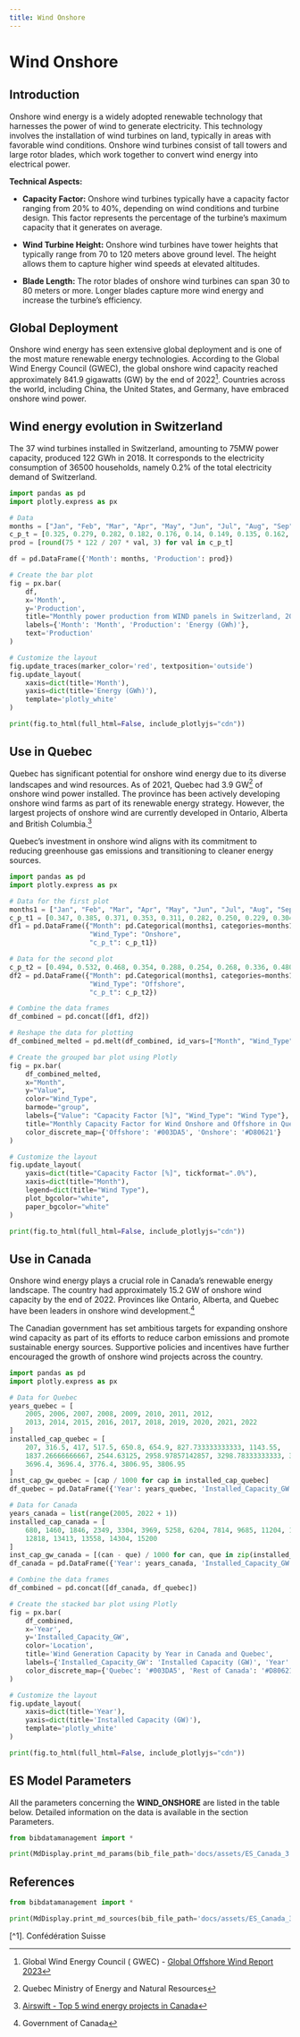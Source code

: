 ```yaml
---
title: Wind Onshore
---
```


# Wind Onshore

## Introduction

Onshore wind energy is a widely adopted renewable technology that
harnesses the power of wind to generate electricity. This technology
involves the installation of wind turbines on land, typically in areas
with favorable wind conditions. Onshore wind turbines consist of tall
towers and large rotor blades, which work together to convert wind
energy into electrical power.

**Technical Aspects:**

- **Capacity Factor:** Onshore wind turbines typically have a capacity
  factor ranging from 20% to 40%, depending on wind conditions and
  turbine design. This factor represents the percentage of the
  turbine’s maximum capacity that it generates on average.

- **Wind Turbine Height:** Onshore wind turbines have tower heights
  that typically range from 70 to 120 meters above ground level. The
  height allows them to capture higher wind speeds at elevated
  altitudes.

- **Blade Length:** The rotor blades of onshore wind turbines can span
  30 to 80 meters or more. Longer blades capture more wind energy and
  increase the turbine’s efficiency.

## Global Deployment

Onshore wind energy has seen extensive global deployment and is one of
the most mature renewable energy technologies. According to the Global
Wind Energy Council (GWEC), the global onshore wind capacity reached
approximately 841.9 gigawatts (GW) by the end of 2022[^8]. Countries across
the world, including China, the United States, and Germany, have
embraced onshore wind power.

## Wind energy evolution in Switzerland

The 37 wind turbines installed in Switzerland, amounting to 75MW power
capacity, produced 122 GWh in 2018. It corresponds to the electricity
consumption of 36500 households, namely 0.2% of the total electricity
demand of Switzerland.

```python exec="true" html="true"
import pandas as pd
import plotly.express as px

# Data
months = ["Jan", "Feb", "Mar", "Apr", "May", "Jun", "Jul", "Aug", "Sep", "Oct", "Nov", "Dec"]
c_p_t = [0.325, 0.279, 0.282, 0.182, 0.176, 0.14, 0.149, 0.135, 0.162, 0.279, 0.313, 0.339]
prod = [round(75 * 122 / 207 * val, 3) for val in c_p_t]

df = pd.DataFrame({'Month': months, 'Production': prod})

# Create the bar plot
fig = px.bar(
    df, 
    x='Month', 
    y='Production', 
    title="Monthly power production from WIND panels in Switzerland, 2018 [4]", 
    labels={'Month': 'Month', 'Production': 'Energy (GWh)'},
    text='Production'
)

# Customize the layout
fig.update_traces(marker_color='red', textposition='outside')
fig.update_layout(
    xaxis=dict(title='Month'),
    yaxis=dict(title='Energy (GWh)'),
    template='plotly_white'
)

print(fig.to_html(full_html=False, include_plotlyjs="cdn"))
```

## Use in Quebec

Quebec has significant potential for onshore wind energy due to its
diverse landscapes and wind resources. As of 2021, Quebec had 3.9 GW[^10] of
onshore wind power installed. The province has been actively developing
onshore wind farms as part of its renewable energy strategy. However,
the largest projects of onshore wind are currently developed in Ontario,
Alberta and British Columbia.[^9]

Quebec’s investment in onshore wind aligns with its commitment to
reducing greenhouse gas emissions and transitioning to cleaner energy
sources.

```python exec="true" html="true"
import pandas as pd
import plotly.express as px

# Data for the first plot
months1 = ["Jan", "Feb", "Mar", "Apr", "May", "Jun", "Jul", "Aug", "Sep", "Oct", "Nov", "Dec"]
c_p_t1 = [0.347, 0.385, 0.371, 0.353, 0.311, 0.282, 0.250, 0.229, 0.304, 0.349, 0.407, 0.394]
df1 = pd.DataFrame({"Month": pd.Categorical(months1, categories=months1, ordered=True), 
                    "Wind_Type": "Onshore", 
                    "c_p_t": c_p_t1})

# Data for the second plot
c_p_t2 = [0.494, 0.532, 0.468, 0.354, 0.288, 0.254, 0.268, 0.336, 0.480, 0.506, 0.528, 0.554]
df2 = pd.DataFrame({"Month": pd.Categorical(months1, categories=months1, ordered=True), 
                    "Wind_Type": "Offshore", 
                    "c_p_t": c_p_t2})

# Combine the data frames
df_combined = pd.concat([df1, df2])

# Reshape the data for plotting
df_combined_melted = pd.melt(df_combined, id_vars=["Month", "Wind_Type"], var_name="Metric", value_name="Value")

# Create the grouped bar plot using Plotly
fig = px.bar(
    df_combined_melted, 
    x="Month", 
    y="Value", 
    color="Wind_Type", 
    barmode="group",
    labels={"Value": "Capacity Factor [%]", "Wind_Type": "Wind Type"},
    title="Monthly Capacity Factor for Wind Onshore and Offshore in Quebec",
    color_discrete_map={'Offshore': '#003DA5', 'Onshore': '#D80621'}
)

# Customize the layout
fig.update_layout(
    yaxis=dict(title="Capacity Factor [%]", tickformat=".0%"),
    xaxis=dict(title="Month"),
    legend=dict(title="Wind Type"),
    plot_bgcolor="white",
    paper_bgcolor="white"
)

print(fig.to_html(full_html=False, include_plotlyjs="cdn"))
```

## Use in Canada

Onshore wind energy plays a crucial role in Canada’s renewable energy
landscape. The country had approximately 15.2 GW of onshore wind
capacity by the end of 2022. Provinces like Ontario, Alberta, and Quebec
have been leaders in onshore wind development.[^11]

The Canadian government has set ambitious targets for expanding onshore
wind capacity as part of its efforts to reduce carbon emissions and
promote sustainable energy sources. Supportive policies and incentives
have further encouraged the growth of onshore wind projects across the
country.

```python exec="true" html="true"
import pandas as pd
import plotly.express as px

# Data for Quebec
years_quebec = [
    2005, 2006, 2007, 2008, 2009, 2010, 2011, 2012,
    2013, 2014, 2015, 2016, 2017, 2018, 2019, 2020, 2021, 2022
]
installed_cap_quebec = [
    207, 316.5, 417, 517.5, 650.8, 654.9, 827.733333333333, 1143.55,
    1837.26666666667, 2544.63125, 2958.97857142857, 3298.78333333333, 3298.78333333333,
    3696.4, 3696.4, 3776.4, 3806.95, 3806.95
]
inst_cap_gw_quebec = [cap / 1000 for cap in installed_cap_quebec]
df_quebec = pd.DataFrame({'Year': years_quebec, 'Installed_Capacity_GW': inst_cap_gw_quebec, 'Location': 'Quebec'})

# Data for Canada
years_canada = list(range(2005, 2022 + 1))
installed_cap_canada = [
    680, 1460, 1846, 2349, 3304, 3969, 5258, 6204, 7814, 9685, 11204, 11902, 12250,
    12818, 13413, 13558, 14304, 15200
]
inst_cap_gw_canada = [(can - que) / 1000 for can, que in zip(installed_cap_canada, installed_cap_quebec)]
df_canada = pd.DataFrame({'Year': years_canada, 'Installed_Capacity_GW': inst_cap_gw_canada, 'Location': 'Rest of Canada'})

# Combine the data frames
df_combined = pd.concat([df_canada, df_quebec])

# Create the stacked bar plot using Plotly
fig = px.bar(
    df_combined, 
    x='Year', 
    y='Installed_Capacity_GW', 
    color='Location', 
    title='Wind Generation Capacity by Year in Canada and Quebec',
    labels={'Installed_Capacity_GW': 'Installed Capacity (GW)', 'Year': 'Year'},
    color_discrete_map={'Quebec': '#003DA5', 'Rest of Canada': '#D80621'}
)

# Customize the layout
fig.update_layout(
    xaxis=dict(title='Year'),
    yaxis=dict(title='Installed Capacity (GW)'),
    template='plotly_white'
)

print(fig.to_html(full_html=False, include_plotlyjs="cdn"))
```

## ES Model Parameters

All the parameters concerning the **WIND_ONSHORE** are listed in the
table below. Detailed information on the data is available in the
section Parameters.

```python exec="on"
from bibdatamanagement import *

print(MdDisplay.print_md_params(bib_file_path='docs/assets/ES_Canada_3.bib', filter_entry='WIND_ONSHORE'))
```

## References

```python exec="on"
from bibdatamanagement import *

print(MdDisplay.print_md_sources(bib_file_path='docs/assets/ES_Canada_3.bib', filter_entry='WIND_ONSHORE'))
```

[^1]. Confédération Suisse
[^2]:  Suisse éole,
<https://www.suisse-eole.ch/fr/energie-eolienne/statistiques/>
[^3]:  Swiss Energyscope
[^4]:  Basis of wind energy <https://www.awea.org/wind-101/basics-of-wind-energy>
[^5]:  Swiss Federal Office for the Environment. Energiestrategies 2050,
Tech. rep, Bern Swtizerland, Sept 2012

[^6]: “Projected Costs of Generating Electricity 2020 Analysis.” n.d. *IEA*.
https://www.iea.org/reports/projected-costs-of-generating-electricity-2020.
Accessed July 17, 2023.

[^7]: “Wind Turbines: The Bigger, the Better.” n.d. *Energy.gov*.
https://www.energy.gov/eere/articles/wind-turbines-bigger-better.
Accessed August 8, 2023.

[^8]: Global Wind Energy Council (
GWEC) - [Global Offshore Wind Report 2023](https://gwec.net/gwecs-global-offshore-wind-report-2023/)
[^9]: [Airswift - Top 5 wind energy projects in Canada](https://www.airswift.com/blog/wind-energy-canada)
[^10]:  Quebec Ministry of Energy and Natural Resources
[^11]:  Government of Canada
